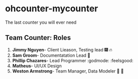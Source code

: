 # ohcounter-mycounter
The last counter you will ever need

## 

## Team Counter: Roles
1. **Jimmy Nguyen**- Client Lieason, Testing lead  :fireworks: :fire:
2. **Sam Groom**- Documentatation Lead :metal:
3. **Phillip Chazares**- Lead Programmer :godmode: :feelsgood:
4. **Matheus**- UI/UX Design
5. **Weston Armstrong**- Team Manager, Data Modeler :muscle: :muscle:
